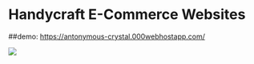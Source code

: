﻿# Handycraft E-Commerce Websites

##demo: https://antonymous-crystal.000webhostapp.com/

![](https://ibb.co/wd5fzM6)
